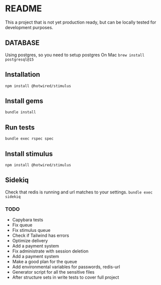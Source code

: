 # README

This a project that is not yet production ready, but can be locally tested for development purposes.

## DATABASE
Using postgres, so you need to setup postgres
On Mac
```brew install postgresql@15```

## Installation
```npm install @hotwired/stimulus```

## Install gems
```bundle install```

## Run tests
```bundle exec rspec spec```

## Install stimulus
```npm install @hotwired/stimulus```

## Sidekiq
Check that redis is running and url matches to your settings.
```bundle exec sidekiq```

### TODO
* Capybara tests
* Fix queue
* Fix stimulus queue
* Check if Tailwind has errors
* Optimize delivery
* Add a payment system
* Fix administrate with session deletion
* Add a payment system
* Make a good plan for the queue
* Add environmental variables for passwords, redis-url
* Generator script for all the sensitive files
* After structure sets in write tests to cover full project
